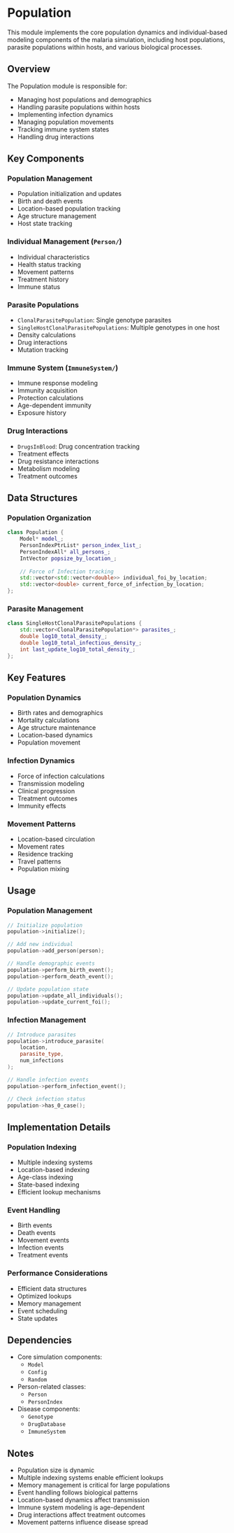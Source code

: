 # Population

This module implements the core population dynamics and individual-based modeling components of the malaria simulation, including host populations, parasite populations within hosts, and various biological processes.

## Overview

The Population module is responsible for:
- Managing host populations and demographics
- Handling parasite populations within hosts
- Implementing infection dynamics
- Managing population movements
- Tracking immune system states
- Handling drug interactions

## Key Components

### Population Management
- Population initialization and updates
- Birth and death events
- Location-based population tracking
- Age structure management
- Host state tracking

### Individual Management (`Person/`)
- Individual characteristics
- Health status tracking
- Movement patterns
- Treatment history
- Immune status

### Parasite Populations
- `ClonalParasitePopulation`: Single genotype parasites
- `SingleHostClonalParasitePopulations`: Multiple genotypes in one host
- Density calculations
- Drug interactions
- Mutation tracking

### Immune System (`ImmuneSystem/`)
- Immune response modeling
- Immunity acquisition
- Protection calculations
- Age-dependent immunity
- Exposure history

### Drug Interactions
- `DrugsInBlood`: Drug concentration tracking
- Treatment effects
- Drug resistance interactions
- Metabolism modeling
- Treatment outcomes

## Data Structures

### Population Organization
```cpp
class Population {
    Model* model_;
    PersonIndexPtrList* person_index_list_;
    PersonIndexAll* all_persons_;
    IntVector popsize_by_location_;
    
    // Force of Infection tracking
    std::vector<std::vector<double>> individual_foi_by_location;
    std::vector<double> current_force_of_infection_by_location;
};
```

### Parasite Management
```cpp
class SingleHostClonalParasitePopulations {
    std::vector<ClonalParasitePopulation*> parasites_;
    double log10_total_density_;
    double log10_total_infectious_density_;
    int last_update_log10_total_density_;
};
```

## Key Features

### Population Dynamics
- Birth rates and demographics
- Mortality calculations
- Age structure maintenance
- Location-based dynamics
- Population movement

### Infection Dynamics
- Force of infection calculations
- Transmission modeling
- Clinical progression
- Treatment outcomes
- Immunity effects

### Movement Patterns
- Location-based circulation
- Movement rates
- Residence tracking
- Travel patterns
- Population mixing

## Usage

### Population Management
```cpp
// Initialize population
population->initialize();

// Add new individual
population->add_person(person);

// Handle demographic events
population->perform_birth_event();
population->perform_death_event();

// Update population state
population->update_all_individuals();
population->update_current_foi();
```

### Infection Management
```cpp
// Introduce parasites
population->introduce_parasite(
    location,
    parasite_type,
    num_infections
);

// Handle infection events
population->perform_infection_event();

// Check infection status
population->has_0_case();
```

## Implementation Details

### Population Indexing
- Multiple indexing systems
- Location-based indexing
- Age-class indexing
- State-based indexing
- Efficient lookup mechanisms

### Event Handling
- Birth events
- Death events
- Movement events
- Infection events
- Treatment events

### Performance Considerations
- Efficient data structures
- Optimized lookups
- Memory management
- Event scheduling
- State updates

## Dependencies

- Core simulation components:
  - `Model`
  - `Config`
  - `Random`
- Person-related classes:
  - `Person`
  - `PersonIndex`
- Disease components:
  - `Genotype`
  - `DrugDatabase`
  - `ImmuneSystem`

## Notes

- Population size is dynamic
- Multiple indexing systems enable efficient lookups
- Memory management is critical for large populations
- Event handling follows biological patterns
- Location-based dynamics affect transmission
- Immune system modeling is age-dependent
- Drug interactions affect treatment outcomes
- Movement patterns influence disease spread
